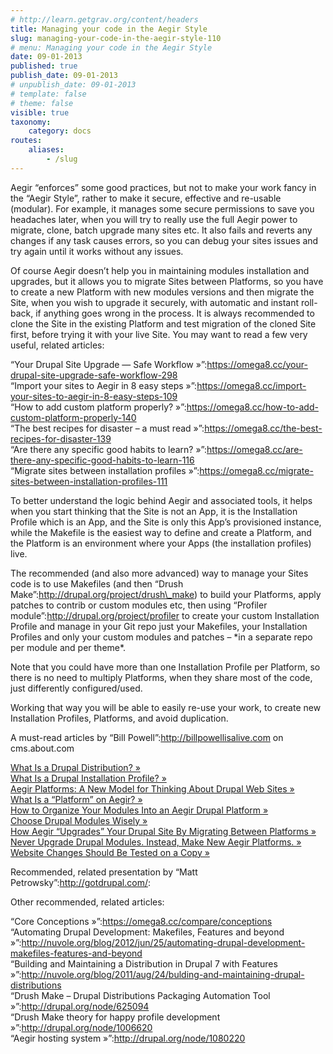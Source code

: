 ```yaml
---
# http://learn.getgrav.org/content/headers
title: Managing your code in the Aegir Style
slug: managing-your-code-in-the-aegir-style-110
# menu: Managing your code in the Aegir Style
date: 09-01-2013
published: true
publish_date: 09-01-2013
# unpublish_date: 09-01-2013
# template: false
# theme: false
visible: true
taxonomy:
    category: docs
routes:
    aliases:
        - /slug
---
```


Aegir “enforces” some good practices, but not to make your work fancy in the “Aegir Style”, rather to make it secure, effective and re-usable (modular). For example, it manages some secure permissions to save you headaches later, when you will try to really use the full Aegir power to migrate, clone, batch upgrade many sites etc. It also fails and reverts any changes if any task causes errors, so you can debug your sites issues and try again until it works without any issues.

Of course Aegir doesn’t help you in maintaining modules installation and upgrades, but it allows you to migrate Sites between Platforms, so you have to create a new Platform with new modules versions and then migrate the Site, when you wish to upgrade it securely, with automatic and instant roll-back, if anything goes wrong in the process. It is always recommended to clone the Site in the existing Platform and test migration of the cloned Site first, before trying it with your live Site. You may want to read a few very useful, related articles:

 “Your Drupal Site Upgrade — Safe Workflow »”:https://omega8.cc/your-drupal-site-upgrade-safe-workflow-298   
 “Import your sites to Aegir in 8 easy steps »”:https://omega8.cc/import-your-sites-to-aegir-in-8-easy-steps-109   
 “How to add custom platform properly? »”:https://omega8.cc/how-to-add-custom-platform-properly-140   
 “The best recipes for disaster – a must read »”:https://omega8.cc/the-best-recipes-for-disaster-139   
 “Are there any specific good habits to learn? »”:https://omega8.cc/are-there-any-specific-good-habits-to-learn-116   
 “Migrate sites between installation profiles »”:https://omega8.cc/migrate-sites-between-installation-profiles-111

To better understand the logic behind Aegir and associated tools, it helps when you start thinking that the Site is not an App, it is the Installation Profile which is an App, and the Site is only this App’s provisioned instance, while the Makefile is the easiest way to define and create a Platform, and the Platform is an environment where your Apps (the installation profiles) live.

 The recommended (and also more advanced) way to manage your Sites code is to use Makefiles (and then “Drush Make”:http://drupal.org/project/drush\_make) to build your Platforms, apply patches to contrib or custom modules etc, then using “Profiler module”:http://drupal.org/project/profiler to create your custom Installation Profile and manage in your Git repo just your Makefiles, your Installation Profiles and only your custom modules and patches – \*in a separate repo per module and per theme\*.

Note that you could have more than one Installation Profile per Platform, so there is no need to multiply Platforms, when they share most of the code, just differently configured/used.

Working that way you will be able to easily re-use your work, to create new Installation Profiles, Platforms, and avoid duplication.

A must-read articles by “Bill Powell”:http://billpowellisalive.com on cms.about.com

 [What Is a Drupal Distribution? »](http://bit.ly/ZsXOCA)   
 [What Is a Drupal Installation Profile? »](http://bit.ly/UPgJDX)   
 [Aegir Platforms: A New Model for Thinking About Drupal Web Sites »](http://bit.ly/Uta9Ak)   
 [What Is a “Platform” on Aegir? »](http://bit.ly/RA0B9z)   
 [How to Organize Your Modules Into an Aegir Drupal Platform »](http://bit.ly/TEFoLA)   
 [Choose Drupal Modules Wisely »](http://bit.ly/RzXSgh)   
 [How Aegir “Upgrades” Your Drupal Site By Migrating Between Platforms »](http://bit.ly/138JKyg)   
 [Never Upgrade Drupal Modules. Instead, Make New Aegir Platforms. »](http://bit.ly/UPk1aa)   
 [Website Changes Should Be Tested on a Copy »](http://bit.ly/XbHmSY)

Recommended, related presentation by “Matt Petrowsky”:http://gotdrupal.com/:

Other recommended, related articles:

 “Core Conceptions »”:https://omega8.cc/compare/conceptions   
 “Automating Drupal Development: Makefiles, Features and beyond »”:http://nuvole.org/blog/2012/jun/25/automating-drupal-development-makefiles-features-and-beyond   
 “Building and Maintaining a Distribution in Drupal 7 with Features »”:http://nuvole.org/blog/2011/aug/24/bulding-and-maintaining-drupal-distributions   
 “Drush Make – Drupal Distributions Packaging Automation Tool »”:http://drupal.org/node/625094   
 “Drush Make theory for happy profile development »”:http://drupal.org/node/1006620   
 “Aegir hosting system »”:http://drupal.org/node/1080220